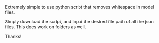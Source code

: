 Extremely simple to use python script that removes whitespace in model files.

Simply download the script, and input the desired file path of all the json files. This does work on folders as well.

Thanks!

